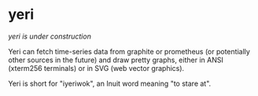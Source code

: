 # yeri

*yeri is under construction*

Yeri can fetch time-series data from graphite or prometheus (or potentially other sources in the future) and draw pretty graphs, either in ANSI (xterm256 terminals) or in SVG (web vector graphics).

Yeri is short for "iyeriwok", an Inuit word meaning "to stare at".
